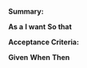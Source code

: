 **Summary:**

**As a**
**I want**
**So that**

**Acceptance Criteria:**

**Given**
**When**
**Then**
